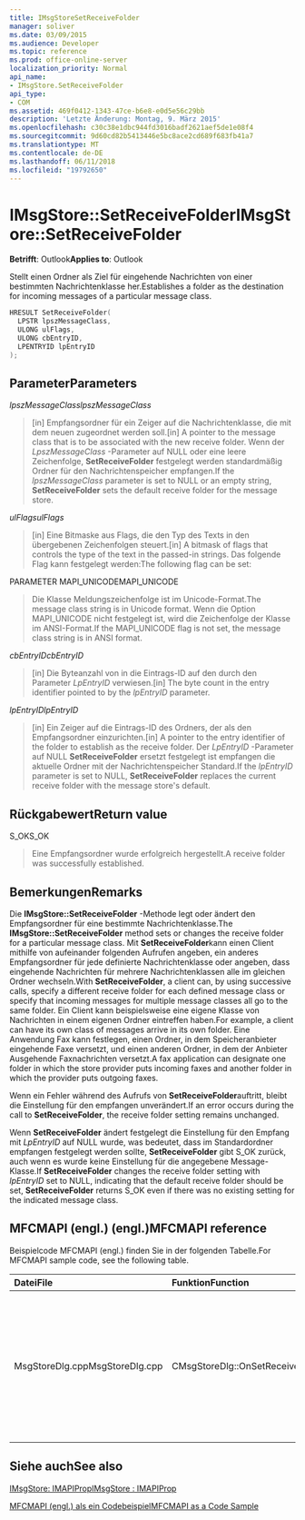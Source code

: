 ```yaml
---
title: IMsgStoreSetReceiveFolder
manager: soliver
ms.date: 03/09/2015
ms.audience: Developer
ms.topic: reference
ms.prod: office-online-server
localization_priority: Normal
api_name:
- IMsgStore.SetReceiveFolder
api_type:
- COM
ms.assetid: 469f0412-1343-47ce-b6e8-e0d5e56c29bb
description: 'Letzte Änderung: Montag, 9. März 2015'
ms.openlocfilehash: c30c38e1dbc944fd3016badf2621aef5de1e08f4
ms.sourcegitcommit: 9d60cd82b5413446e5bc8ace2cd689f683fb41a7
ms.translationtype: MT
ms.contentlocale: de-DE
ms.lasthandoff: 06/11/2018
ms.locfileid: "19792650"
---
```

# <a name="imsgstoresetreceivefolder"></a><span data-ttu-id="8aa92-103">IMsgStore::SetReceiveFolder</span><span class="sxs-lookup"><span data-stu-id="8aa92-103">IMsgStore::SetReceiveFolder</span></span>

  
  
<span data-ttu-id="8aa92-104">**Betrifft**: Outlook</span><span class="sxs-lookup"><span data-stu-id="8aa92-104">**Applies to**: Outlook</span></span> 
  
<span data-ttu-id="8aa92-105">Stellt einen Ordner als Ziel für eingehende Nachrichten von einer bestimmten Nachrichtenklasse her.</span><span class="sxs-lookup"><span data-stu-id="8aa92-105">Establishes a folder as the destination for incoming messages of a particular message class.</span></span>
  
```cpp
HRESULT SetReceiveFolder(
  LPSTR lpszMessageClass,
  ULONG ulFlags,
  ULONG cbEntryID,
  LPENTRYID lpEntryID
);
```

## <a name="parameters"></a><span data-ttu-id="8aa92-106">Parameter</span><span class="sxs-lookup"><span data-stu-id="8aa92-106">Parameters</span></span>

 <span data-ttu-id="8aa92-107">_lpszMessageClass_</span><span class="sxs-lookup"><span data-stu-id="8aa92-107">_lpszMessageClass_</span></span>
  
> <span data-ttu-id="8aa92-108">[in] Empfangsordner für ein Zeiger auf die Nachrichtenklasse, die mit dem neuen zugeordnet werden soll.</span><span class="sxs-lookup"><span data-stu-id="8aa92-108">[in] A pointer to the message class that is to be associated with the new receive folder.</span></span> <span data-ttu-id="8aa92-109">Wenn der _LpszMessageClass_ -Parameter auf NULL oder eine leere Zeichenfolge, **SetReceiveFolder** festgelegt werden standardmäßig Ordner für den Nachrichtenspeicher empfangen.</span><span class="sxs-lookup"><span data-stu-id="8aa92-109">If the  _lpszMessageClass_ parameter is set to NULL or an empty string, **SetReceiveFolder** sets the default receive folder for the message store.</span></span> 
    
 <span data-ttu-id="8aa92-110">_ulFlags_</span><span class="sxs-lookup"><span data-stu-id="8aa92-110">_ulFlags_</span></span>
  
> <span data-ttu-id="8aa92-111">[in] Eine Bitmaske aus Flags, die den Typ des Texts in den übergebenen Zeichenfolgen steuert.</span><span class="sxs-lookup"><span data-stu-id="8aa92-111">[in] A bitmask of flags that controls the type of the text in the passed-in strings.</span></span> <span data-ttu-id="8aa92-112">Das folgende Flag kann festgelegt werden:</span><span class="sxs-lookup"><span data-stu-id="8aa92-112">The following flag can be set:</span></span>
    
<span data-ttu-id="8aa92-113">PARAMETER MAPI_UNICODE</span><span class="sxs-lookup"><span data-stu-id="8aa92-113">MAPI_UNICODE</span></span> 
  
> <span data-ttu-id="8aa92-114">Die Klasse Meldungszeichenfolge ist im Unicode-Format.</span><span class="sxs-lookup"><span data-stu-id="8aa92-114">The message class string is in Unicode format.</span></span> <span data-ttu-id="8aa92-115">Wenn die Option MAPI_UNICODE nicht festgelegt ist, wird die Zeichenfolge der Klasse im ANSI-Format.</span><span class="sxs-lookup"><span data-stu-id="8aa92-115">If the MAPI_UNICODE flag is not set, the message class string is in ANSI format.</span></span>
    
 <span data-ttu-id="8aa92-116">_cbEntryID_</span><span class="sxs-lookup"><span data-stu-id="8aa92-116">_cbEntryID_</span></span>
  
> <span data-ttu-id="8aa92-117">[in] Die Byteanzahl von in die Eintrags-ID auf den durch den Parameter _LpEntryID_ verwiesen.</span><span class="sxs-lookup"><span data-stu-id="8aa92-117">[in] The byte count in the entry identifier pointed to by the  _lpEntryID_ parameter.</span></span> 
    
 <span data-ttu-id="8aa92-118">_lpEntryID_</span><span class="sxs-lookup"><span data-stu-id="8aa92-118">_lpEntryID_</span></span>
  
> <span data-ttu-id="8aa92-119">[in] Ein Zeiger auf die Eintrags-ID des Ordners, der als den Empfangsordner einzurichten.</span><span class="sxs-lookup"><span data-stu-id="8aa92-119">[in] A pointer to the entry identifier of the folder to establish as the receive folder.</span></span> <span data-ttu-id="8aa92-120">Der _LpEntryID_ -Parameter auf NULL **SetReceiveFolder** ersetzt festgelegt ist empfangen die aktuelle Ordner mit der Nachrichtenspeicher Standard.</span><span class="sxs-lookup"><span data-stu-id="8aa92-120">If the  _lpEntryID_ parameter is set to NULL, **SetReceiveFolder** replaces the current receive folder with the message store's default.</span></span> 
    
## <a name="return-value"></a><span data-ttu-id="8aa92-121">Rückgabewert</span><span class="sxs-lookup"><span data-stu-id="8aa92-121">Return value</span></span>

<span data-ttu-id="8aa92-122">S_OK</span><span class="sxs-lookup"><span data-stu-id="8aa92-122">S_OK</span></span> 
  
> <span data-ttu-id="8aa92-123">Eine Empfangsordner wurde erfolgreich hergestellt.</span><span class="sxs-lookup"><span data-stu-id="8aa92-123">A receive folder was successfully established.</span></span>
    
## <a name="remarks"></a><span data-ttu-id="8aa92-124">Bemerkungen</span><span class="sxs-lookup"><span data-stu-id="8aa92-124">Remarks</span></span>

<span data-ttu-id="8aa92-125">Die **IMsgStore::SetReceiveFolder** -Methode legt oder ändert den Empfangsordner für eine bestimmte Nachrichtenklasse.</span><span class="sxs-lookup"><span data-stu-id="8aa92-125">The **IMsgStore::SetReceiveFolder** method sets or changes the receive folder for a particular message class.</span></span> <span data-ttu-id="8aa92-126">Mit **SetReceiveFolder**kann einen Client mithilfe von aufeinander folgenden Aufrufen angeben, ein anderes Empfangsordner für jede definierte Nachrichtenklasse oder angeben, dass eingehende Nachrichten für mehrere Nachrichtenklassen alle im gleichen Ordner wechseln.</span><span class="sxs-lookup"><span data-stu-id="8aa92-126">With **SetReceiveFolder**, a client can, by using successive calls, specify a different receive folder for each defined message class or specify that incoming messages for multiple message classes all go to the same folder.</span></span> <span data-ttu-id="8aa92-127">Ein Client kann beispielsweise eine eigene Klasse von Nachrichten in einem eigenen Ordner eintreffen haben.</span><span class="sxs-lookup"><span data-stu-id="8aa92-127">For example, a client can have its own class of messages arrive in its own folder.</span></span> <span data-ttu-id="8aa92-128">Eine Anwendung Fax kann festlegen, einen Ordner, in dem Speicheranbieter eingehende Faxe versetzt, und einen anderen Ordner, in dem der Anbieter Ausgehende Faxnachrichten versetzt.</span><span class="sxs-lookup"><span data-stu-id="8aa92-128">A fax application can designate one folder in which the store provider puts incoming faxes and another folder in which the provider puts outgoing faxes.</span></span>
  
<span data-ttu-id="8aa92-129">Wenn ein Fehler während des Aufrufs von **SetReceiveFolder**auftritt, bleibt die Einstellung für den empfangen unverändert.</span><span class="sxs-lookup"><span data-stu-id="8aa92-129">If an error occurs during the call to **SetReceiveFolder**, the receive folder setting remains unchanged.</span></span> 
  
<span data-ttu-id="8aa92-130">Wenn **SetReceiveFolder** ändert festgelegt die Einstellung für den Empfang mit _LpEntryID_ auf NULL wurde, was bedeutet, dass im Standardordner empfangen festgelegt werden sollte, **SetReceiveFolder** gibt S_OK zurück, auch wenn es wurde keine Einstellung für die angegebene Message-Klasse.</span><span class="sxs-lookup"><span data-stu-id="8aa92-130">If **SetReceiveFolder** changes the receive folder setting with  _lpEntryID_ set to NULL, indicating that the default receive folder should be set, **SetReceiveFolder** returns S_OK even if there was no existing setting for the indicated message class.</span></span> 
  
## <a name="mfcmapi-reference"></a><span data-ttu-id="8aa92-131">MFCMAPI (engl.) (engl.)</span><span class="sxs-lookup"><span data-stu-id="8aa92-131">MFCMAPI reference</span></span>

<span data-ttu-id="8aa92-132">Beispielcode MFCMAPI (engl.) finden Sie in der folgenden Tabelle.</span><span class="sxs-lookup"><span data-stu-id="8aa92-132">For MFCMAPI sample code, see the following table.</span></span>
  
|<span data-ttu-id="8aa92-133">**Datei**</span><span class="sxs-lookup"><span data-stu-id="8aa92-133">**File**</span></span>|<span data-ttu-id="8aa92-134">**Funktion**</span><span class="sxs-lookup"><span data-stu-id="8aa92-134">**Function**</span></span>|<span data-ttu-id="8aa92-135">**Comment**</span><span class="sxs-lookup"><span data-stu-id="8aa92-135">**Comment**</span></span>|
|:-----|:-----|:-----|
|<span data-ttu-id="8aa92-136">MsgStoreDlg.cpp</span><span class="sxs-lookup"><span data-stu-id="8aa92-136">MsgStoreDlg.cpp</span></span>  <br/> |<span data-ttu-id="8aa92-137">CMsgStoreDlg::OnSetReceiveFolder</span><span class="sxs-lookup"><span data-stu-id="8aa92-137">CMsgStoreDlg::OnSetReceiveFolder</span></span>  <br/> |<span data-ttu-id="8aa92-138">MFCMAPI (engl.) verwendet die **IMsgStore::SetReceiveFolder** -Methode, um einen Ordner als den Empfangsordner für eine bestimmte Nachrichtenklasse festzulegen.</span><span class="sxs-lookup"><span data-stu-id="8aa92-138">MFCMAPI uses the **IMsgStore::SetReceiveFolder** method to set a folder as the receive folder for a particular message class.</span></span>  <br/> |
   
## <a name="see-also"></a><span data-ttu-id="8aa92-139">Siehe auch</span><span class="sxs-lookup"><span data-stu-id="8aa92-139">See also</span></span>



[<span data-ttu-id="8aa92-140">IMsgStore: IMAPIProp</span><span class="sxs-lookup"><span data-stu-id="8aa92-140">IMsgStore : IMAPIProp</span></span>](imsgstoreimapiprop.md)


[<span data-ttu-id="8aa92-141">MFCMAPI (engl.) als ein Codebeispiel</span><span class="sxs-lookup"><span data-stu-id="8aa92-141">MFCMAPI as a Code Sample</span></span>](mfcmapi-as-a-code-sample.md)

